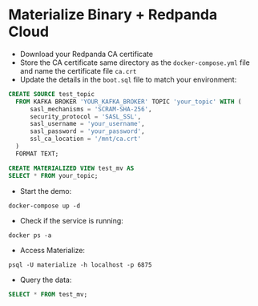 # Materialize Binary + Redpanda Cloud

- Download your Redpanda CA certificate
- Store the CA certificate same directory as the `docker-compose.yml` file and name the certificate file `ca.crt`
- Update the details in the `boot.sql` file to match your environment:

```sql
CREATE SOURCE test_topic
  FROM KAFKA BROKER 'YOUR_KAFKA_BROKER' TOPIC 'your_topic' WITH (
      sasl_mechanisms = 'SCRAM-SHA-256',
      security_protocol = 'SASL_SSL',
      sasl_username = 'your_username',
      sasl_password = 'your_password',
      ssl_ca_location = '/mnt/ca.crt'
  )
  FORMAT TEXT;

CREATE MATERIALIZED VIEW test_mv AS
SELECT * FROM your_topic;
```

- Start the demo:

```
docker-compose up -d
```

- Check if the service is running:

```
docker ps -a
```

- Access Materialize:

```
psql -U materialize -h localhost -p 6875
```

- Query the data:

```sql
SELECT * FROM test_mv;
```